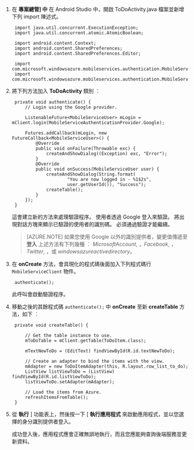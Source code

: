 
1. 在 **專案總管] 中** 在 Android Studio 中，開啟 ToDoActivity.java 檔案並新增下列 import 陳述式。

        import java.util.concurrent.ExecutionException;
        import java.util.concurrent.atomic.AtomicBoolean;

        import android.content.Context;
        import android.content.SharedPreferences;
        import android.content.SharedPreferences.Editor;

        import com.microsoft.windowsazure.mobileservices.authentication.MobileServiceAuthenticationProvider;
        import com.microsoft.windowsazure.mobileservices.authentication.MobileServiceUser;

2. 將下列方法加入 **ToDoActivity** 類別 ︰ 
    
        private void authenticate() {
            // Login using the Google provider.
            
            ListenableFuture<MobileServiceUser> mLogin = mClient.login(MobileServiceAuthenticationProvider.Google);
    
            Futures.addCallback(mLogin, new FutureCallback<MobileServiceUser>() {
                @Override
                public void onFailure(Throwable exc) {
                    createAndShowDialog((Exception) exc, "Error");
                }           
                @Override
                public void onSuccess(MobileServiceUser user) {
                    createAndShowDialog(String.format(
                            "You are now logged in - %1$2s",
                            user.getUserId()), "Success");
                    createTable();  
                }
            });     
        }


    這會建立新的方法來處理驗證程序。 使用者透過 Google 登入來驗證。 將出現對話方塊來顯示已驗證的使用者的識別碼。 必須通過驗證才能繼續。

    > [AZURE.NOTE] 如果您使用 Google 以外的識別提供者，變更值傳遞至 **登入** 上述方法有下列幾種 ︰ _MicrosoftAccount_, ，_Facebook_, ，_Twitter_, ，或 _windowsazureactivedirectory_。

3. 在 **onCreate** 方法，會具現化的程式碼後面加入下列程式碼行 `MobileServiceClient` 物件。

        authenticate();

    此呼叫會啟動驗證程序。

4. 移動之後的其餘程式碼 `authenticate();` 中 **onCreate** 至新 **createTable** 方法，如下 ︰

        private void createTable() {
    
            // Get the table instance to use.
            mToDoTable = mClient.getTable(ToDoItem.class);
    
            mTextNewToDo = (EditText) findViewById(R.id.textNewToDo);
    
            // Create an adapter to bind the items with the view.
            mAdapter = new ToDoItemAdapter(this, R.layout.row_list_to_do);
            ListView listViewToDo = (ListView) findViewById(R.id.listViewToDo);
            listViewToDo.setAdapter(mAdapter);
    
            // Load the items from Azure.
            refreshItemsFromTable();
        }

9. 從 **執行** ] 功能表上，然後按一下 [ **執行應用程式** 來啟動應用程式，並以您選擇的身分識別提供者登入。 

    成功登入後，應用程式應會正確無誤地執行，而且您應能夠查詢後端服務並更新資料。

